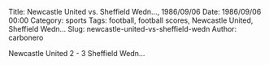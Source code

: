 Title: Newcastle United vs. Sheffield Wedn…, 1986/09/06
Date: 1986/09/06 00:00
Category: sports
Tags: football, football scores, Newcastle United, Sheffield Wedn…
Slug: newcastle-united-vs-sheffield-wedn
Author: carbonero


Newcastle United 2 - 3 Sheffield Wedn…
